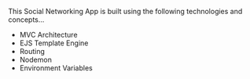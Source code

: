 This Social Networking App is built using the following technologies and concepts...

- MVC Architecture
- EJS Template Engine
- Routing
- Nodemon
- Environment Variables
